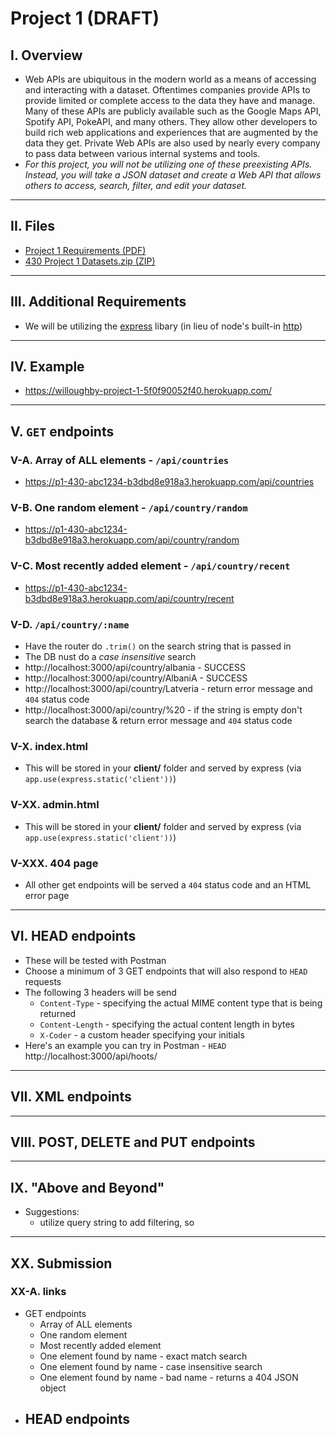# Project 1 (DRAFT)

## I. Overview
- Web APIs are ubiquitous in the modern world as a means of accessing and interacting with a dataset. Oftentimes companies provide APIs to provide limited or complete access to the data they have and manage. Many of these APIs are publicly available such as the Google Maps API, Spotify API, PokeAPI, and many others. They allow other developers to build rich web applications and experiences that are augmented by the data they get. Private Web APIs are also used by nearly every company to pass data between various internal systems and tools.
- *For this project, you will not be utilizing one of these preexisting APIs. Instead, you will take a JSON dataset and create a Web API that allows others to access, search, filter, and edit your dataset.*

---

## II. Files
- [Project 1 Requirements (PDF)](_files/430%20Project%201%20(New%2C%202024).pdf)
- [430 Project 1 Datasets.zip (ZIP)](_files/430%20Project%201%20Datasets.zip) 

---

## III. Additional Requirements
- We will be utilizing the [express](https://www.npmjs.com/package/express) libary (in lieu of node's built-in [http](https://nodejs.org/api/http.html))

---

## IV. Example
- https://willoughby-project-1-5f0f90052f40.herokuapp.com/

---

## V. `GET` endpoints

### V-A. Array of ALL elements - `/api/countries`
- https://p1-430-abc1234-b3dbd8e918a3.herokuapp.com/api/countries

### V-B. One random element - `/api/country/random`
- https://p1-430-abc1234-b3dbd8e918a3.herokuapp.com/api/country/random

### V-C. Most recently added element - `/api/country/recent`
- https://p1-430-abc1234-b3dbd8e918a3.herokuapp.com/api/country/recent

### V-D. `/api/country/:name`
- Have the router do `.trim()` on the search string that is passed in
- The DB nust do a *case insensitive* search
- http://localhost:3000/api/country/albania - SUCCESS
- http://localhost:3000/api/country/AlbaniA - SUCCESS
- http://localhost:3000/api/country/Latveria - return error message and `404` status code
- http://localhost:3000/api/country/%20 - if the string is empty don't search the database & return error message and `404` status code

### V-X. index.html
- This will be stored in your **client/** folder and served by express (via `app.use(express.static('client'))`)

### V-XX. admin.html
- This will be stored in your **client/** folder and served by express (via `app.use(express.static('client'))`)

### V-XXX. 404 page
- All other get endpoints will be served a `404` status code and an HTML error page 

---

## VI. HEAD endpoints
- These will be tested with Postman
- Choose a minimum of 3 GET endpoints that will also respond to `HEAD` requests
- The following 3 headers will be send
  - `Content-Type` - specifying the actual MIME content type that is being returned
  - `Content-Length` - specifying the actual content length in bytes
  - `X-Coder` - a custom header specifying your initials
- Here's an example you can try in Postman - `HEAD` http://localhost:3000/api/hoots/

---

## VII. XML endpoints

---

## VIII. POST, DELETE and PUT endpoints

---

## IX. "Above and Beyond"
- Suggestions:
  - utilize query string to add filtering, so

---

## XX. Submission

### XX-A. links
- GET endpoints
  - Array of ALL elements
  - One random element
  - Most recently added element
  - One element found by name - exact match search
  - One element found by name - case insensitive search
  - One element found by name - bad name - returns a 404 JSON object
- HEAD endpoints
  - 





